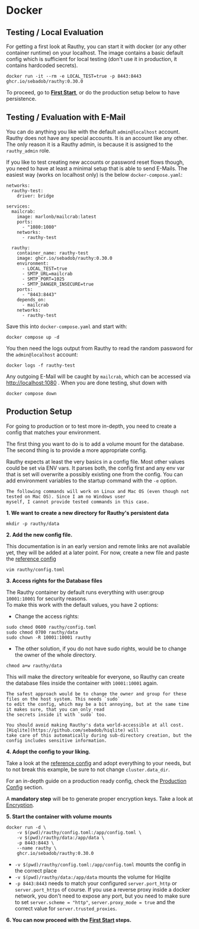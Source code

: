 # Docker

## Testing / Local Evaluation

For getting a first look at Rauthy, you can start it with docker (or any other container runtime) on your localhost.
The image contains a basic default config which is sufficient for local testing (don't use it in production, it
contains hardcoded secrets).

```
docker run -it --rm -e LOCAL_TEST=true -p 8443:8443 ghcr.io/sebadob/rauthy:0.30.0
```

To proceed, go to **[First Start](first_start.md)**, or do the production setup below to have persistence.

## Testing / Evaluation with E-Mail

You can do anything you like with the default <code>admin@localhost</code> account. Rauthy does not have any special
accounts. It is an account like any other. The only reason it is a Rauthy admin, is because it is assigned to the
<code>rauthy_admin</code> role.

If you like to test creating new accounts or password reset flows though, you need to have at least a minimal setup that
is able to send E-Mails. The easiest way (works on localhost only) is the below `docker-compose.yaml`:

```
networks:
  rauthy-test:
    driver: bridge
    
services:
  mailcrab:
    image: marlonb/mailcrab:latest
    ports:
      - "1080:1080"
    networks:
      - rauthy-test
      
  rauthy:
    container_name: rauthy-test
    image: ghcr.io/sebadob/rauthy:0.30.0
    environment:
      - LOCAL_TEST=true
      - SMTP_URL=mailcrab
      - SMTP_PORT=1025
      - SMTP_DANGER_INSECURE=true
    ports:
      - "8443:8443"
    depends_on:
      - mailcrab
    networks:
      - rauthy-test
```

Save this into `docker-compose.yaml` and start with:

```
docker compose up -d
```

You then need the logs output from Rauthy to read the random password for the `admin@localhost` account:

```
docker logs -f rauthy-test
```

Any outgoing E-Mail will be caught by `mailcrab`, which can be accessed
via [http://localhost:1080](http://localhost:1080) .
When you are done testing, shut down with

```
docker compose down
```

## Production Setup

For going to production or to test more in-depth, you need to create a config that matches your environment.

The first thing you want to do is to add a volume mount for the database. The second thing is to provide a more
appropriate config.

Rauthy expects at least the very basics in a config file. Most other values could be set via ENV vars. It parses both,
the config first and any env var that is set will overwrite a possibly existing one from the config. You can add
environment variables to the startup command with the `-e` option.

```admonish note
The following commands will work on Linux and Mac OS (even though not tested on Mac OS). Since I am no Windows user 
myself, I cannot provide tested commands in this case.
```

**1. We want to create a new directory for Rauthy's persistent data**

```
mkdir -p rauthy/data
```

**2. Add the new config file.**

This documentation is in an early version and remote links are not available yet, they will be added at a later
point. For now, create a new file and paste the [reference config](../config/config.html)

```
vim rauthy/config.toml
```

**3. Access rights for the Database files**

The Rauthy container by default runs everything with user:group `10001:10001` for security reasons.  
To make this work with the default values, you have 2 options:

- Change the access rights:

```
sudo chmod 0600 rauthy/config.toml
sudo chmod 0700 rauthy/data
sudo chown -R 10001:10001 rauthy
```

- The other solution, if you do not have sudo rights, would be to change the owner of the whole directory.

```
chmod a+w rauthy/data
```

This will make the directory writeable for everyone, so Rauthy can create the database files inside the container
with `10001:10001` again.

```admonish caution
The safest approach would be to change the owner and group for these files on the host system. This needs `sudo`
to edit the config, which may be a bit annoying, but at the same time it makes sure, that you can only read
the secrets inside it with `sudo` too.

You should avoid making Rauthy's data world-accessible at all cost. [Hiqlite](https://github.com/sebadob/hiqlite) will
take care of this automatically during sub-directory creation, but the config includes sensitive information. 
```

**4. Adopt the config to your liking.**

Take a look at the [reference config](../config/config.html) and adopt everything to your needs, but to not break this
example, be sure to not change `cluster.data_dir`.

For an in-depth guide on a production ready config, check the [Production Config](../config/production_config.md)
section.

A **mandatory step** will be to generate proper encryption keys. Take a look at [Encryption](../config/encryption.md).

**5. Start the container with volume mounts**

```
docker run -d \
    -v $(pwd)/rauthy/config.toml:/app/config.toml \
    -v $(pwd)/rauthy/data:/app/data \
    -p 8443:8443 \
    --name rauthy \
    ghcr.io/sebadob/rauthy:0.30.0
```

- `-v $(pwd)/rauthy/config.toml:/app/config.toml` mounts the config in the correct place
- `-v $(pwd)/rauthy/data:/app/data` mounts the volume for Hiqlite
- `-p 8443:8443` needs to match your configured `server.port_http` or `server.port_https` of course. If you use a
  reverse proxy inside a docker network, you don't need to expose any port, but you need to make sure to set
  `server.scheme = "http"`, `server.proxy_mode = true` and the correct value for `server.trusted_proxies`.

**6. You can now proceed with the [First Start](first_start.md) steps.**
